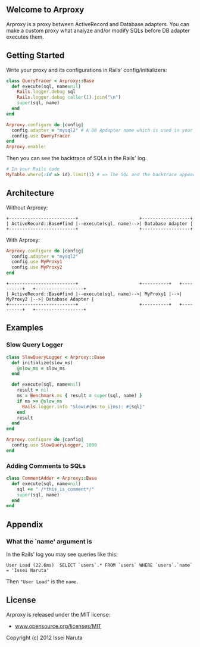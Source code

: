 ## Welcome to Arproxy
Arproxy is a proxy between ActiveRecord and Database adapters.
You can make a custom proxy what analyze and/or modify SQLs before DB adapter executes them.

## Getting Started
Write your proxy and its configurations in Rails' config/initializers:

```ruby
class QueryTracer < Arproxy::Base
  def execute(sql, name=nil)
    Rails.logger.debug sql
    Rails.logger.debug caller(1).join("\n")
    super(sql, name)
  end
end

Arproxy.configure do |config|
  config.adapter = "mysql2" # A DB Apdapter name which is used in your database.yml
  config.use QueryTracer
end
Arproxy.enable!
```

Then you can see the backtrace of SQLs in the Rails' log.

```ruby
# In your Rails code
MyTable.where(:id => id).limit(1) # => The SQL and the backtrace appear in the log
```

## Architecture
Without Arproxy:

```
+-------------------------+                       +------------------+
| ActiveRecord::Base#find |--execute(sql, name)-->| Database Adapter |
+-------------------------+                       +------------------+
```

With Arproxy:

```ruby
Arproxy.configure do |config|
  config.adapter = "mysql2"
  config.use MyProxy1
  config.use MyProxy2
end
```

```
+-------------------------+                       +----------+   +----------+   +------------------+
| ActiveRecord::Base#find |--execute(sql, name)-->| MyProxy1 |-->| MyProxy2 |-->| Database Adapter |
+-------------------------+                       +----------+   +----------+   +------------------+
```

## Examples
### Slow Query Logger
```ruby
class SlowQueryLogger < Arproxy::Base
  def initialize(slow_ms)
    @slow_ms = slow_ms
  end

  def execute(sql, name=nil)
    result = nil
    ms = Benchmark.ms { result = super(sql, name) }
    if ms >= @slow_ms
      Rails.logger.info "Slow(#{ms.to_i}ms): #{sql}"
    end
    result
  end
end

Arproxy.configure do |config|
  config.use SlowQueryLogger, 1000
end
```

### Adding Comments to SQLs
```ruby
class CommentAdder < Arproxy::Base
  def execute(sql, name=nil)
    sql += " /*this_is_comment*/"
    super(sql, name)
  end
end
```

## Appendix
### What the `name' argument is
In the Rails' log you may see queries like this:
```
User Load (22.6ms)  SELECT `users`.* FROM `users` WHERE `users`.`name` = 'Issei Naruta'
```
Then `"User Load"` is the `name`.

##  License
Arproxy is released under the MIT license:
* www.opensource.org/licenses/MIT

Copyright (c) 2012 Issei Naruta
